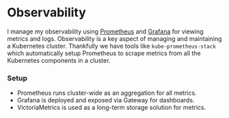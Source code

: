 # Observability
I manage my observability using [Prometheus](https://prometheus.io/) and
[Grafana](https://grafana.com/) for viewing metrics and logs. Observability is a
key aspect of managing and maintaining a Kubernetes cluster. Thankfully we have
tools like `kube-prometheus-stack` which automatically setup Prometheus to
scrape metrics from all the Kubernetes components in a cluster.

### Setup
- Prometheus runs cluster-wide as an aggregation for all metrics.
- Grafana is deployed and exposed via Gateway for dashboards.
- VictoriaMetrics is used as a long-term storage solution for metrics.
